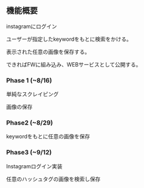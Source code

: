 ## 機能概要

instagramにログイン

ユーザーが指定したkeywordをもとに検索をかける。

表示された任意の画像を保存する。

できればFWに組み込み、WEBサービスとして公開する。



### Phase 1 (~8/16)

単純なスクレイピング

画像の保存



### Phase2 (~8/29)

keywordをもとに任意の画像を保存



### Phase3 (~9/12)

Instagramログイン実装

任意のハッシュタグの画像を検索し保存

